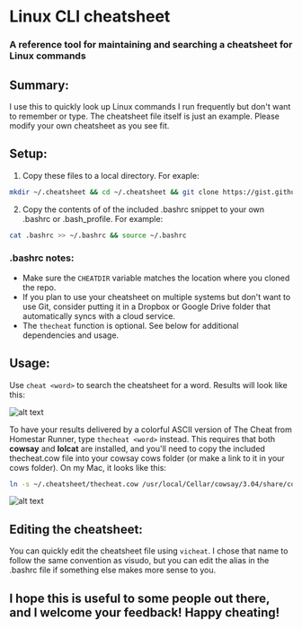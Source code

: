# Linux CLI cheatsheet

### A reference tool for maintaining and searching a cheatsheet for Linux commands

Summary:
---------------------
I use this to quickly look up Linux commands I run frequently but don't want to remember or type.  The cheatsheet file itself is just an example.  Please modify your own cheatsheet as you see fit.  

Setup:
---------------------
1. Copy these files to a local directory. For exaple:
```bash
mkdir ~/.cheatsheet && cd ~/.cheatsheet && git clone https://gist.github.com/c0reysc0tt/ccde4ffd1e5ff740569f5cd9700a4262 .
```

2. Copy the contents of of the included .bashrc snippet to your own .bashrc or .bash_profile. For example:
```bash
cat .bashrc >> ~/.bashrc && source ~/.bashrc
```

### .bashrc notes:
- Make sure the `CHEATDIR` variable matches the location where you cloned the repo.
- If you plan to use your cheatsheet on multiple systems but don't want to use Git, consider putting it in a Dropbox or Google Drive folder that automatically syncs with a cloud service.
- The `thecheat` function is optional.  See below for additional dependencies and usage.

Usage:
---------------------
Use `cheat <word>` to search the cheatsheet for a word.  Results will look like this:

![alt text](https://gist.githubusercontent.com/c0reysc0tt/ccde4ffd1e5ff740569f5cd9700a4262/raw/8b02338adcafcae800ee9bf3cc59f17bff7d1251/screenshot_cheat.png "cheat cron")


To have your results delivered by a colorful ASCII version of The Cheat from Homestar Runner, type `thecheat <word>` instead.  This requires that both **cowsay** and **lolcat** are installed, and you'll need to copy the included thecheat.cow file into your cowsay cows folder (or make a link to it in your cows folder).  On my Mac, it looks like this:
```bash
ln -s ~/.cheatsheet/thecheat.cow /usr/local/Cellar/cowsay/3.04/share/cows/thecheat.cow
```

![alt text](https://gist.githubusercontent.com/c0reysc0tt/ccde4ffd1e5ff740569f5cd9700a4262/raw/8b02338adcafcae800ee9bf3cc59f17bff7d1251/screenshot_thecheat.png "thecheat yum")

Editing the cheatsheet:
---------------------
You can quickly edit the cheatsheet file using `vicheat`.  I chose that name to follow the same convention as visudo, but you can edit the alias in the .bashrc file if something else makes more sense to you.  


## I hope this is useful to some people out there, and I welcome your feedback!  Happy cheating!
